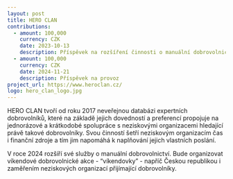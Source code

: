 ```yaml
---
layout: post
title: HERO CLAN
contributions:
  - amount: 100,000
    currency: CZK
    date: 2023-10-13
    description: Příspěvek na rozšíření činnosti o manuální dobrovolnictví, tzv. “víkendovky”.
  - amount: 100,000
    currency: CZK
    date: 2024-11-21
    description: Příspěvek na provoz
project_url: https://www.heroclan.cz/
logo: hero_clan_logo.jpg
---
```

HERO CLAN tvoří od roku 2017 neveřejnou databázi expertních dobrovolníků, které na základě jejich dovedností a preferencí propojuje na jednorázové a krátkodobé spolupráce s neziskovými organizacemi hledající právě takové dobrovolníky. Svou činností šetří neziskovým organizacím čas i finanční zdroje a tím jim napomáhá k naplňování jejich vlastních poslání.

V roce 2024 rozšíří své služby o manuální dobrovolnictví. Bude organizovat víkendové dobrovolnické akce - “víkendovky” - napříč Českou republikou i zaměřením neziskových organizací přijímající dobrovolníky.
